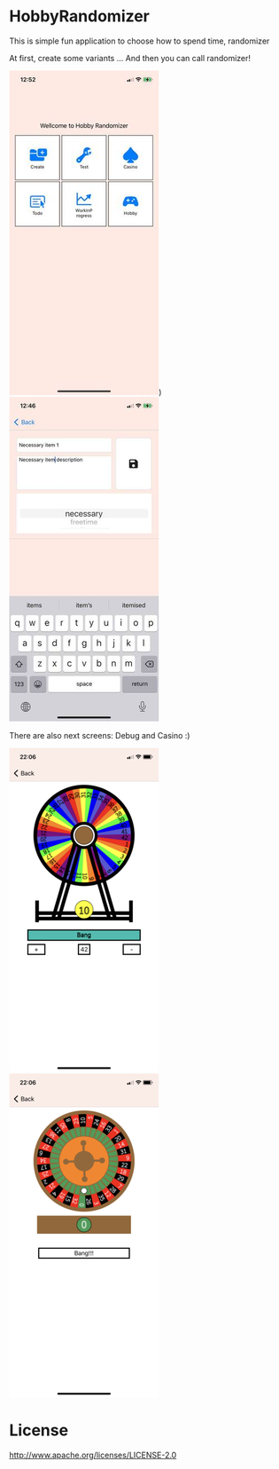 # HobbyRandomizer

This is simple fun  application to choose how to spend time, randomizer

At first, create some variants ... And then you can call randomizer!

![alt text](https://github.com/Icar05/HobbyRandomizer/blob/main/menu.jpg))
![alt text](https://github.com/Icar05/HobbyRandomizer/blob/main/create.jpg)

There are also next screens: Debug and Casino :)

![alt text](https://github.com/Icar05/HobbyRandomizer/blob/main/debug.png)
![alt text](https://github.com/Icar05/HobbyRandomizer/blob/main/casino.png)

# License

http://www.apache.org/licenses/LICENSE-2.0
